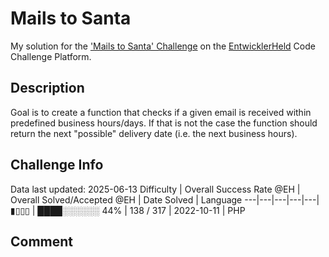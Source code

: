 # Mails to Santa

My solution for the ['Mails to Santa' Challenge](https://platform.entwicklerheld.de/challenge/mails-to-santa?technology=PHP) on the [EntwicklerHeld](https://platform.entwicklerheld.de/) Code Challenge Platform.

## Description
Goal is to create a function that checks if a given email is received within predefined business hours/days. If that is not the case the function should return the next "possible" delivery date (i.e. the next business hours).

## Challenge Info
Data last updated: 2025-06-13
Difficulty | Overall Success Rate @EH | Overall Solved/Accepted @EH | Date Solved | Language
---|---|---|---|---|
▮▯▯▯ | ████░░░░░░ 44% | 138 / 317 | 2022-10-11 | PHP

## Comment
